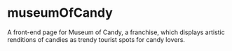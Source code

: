 # museumOfCandy
A front-end page for Museum of Candy, a franchise, which displays artistic renditions of candies as trendy tourist spots for candy lovers.
